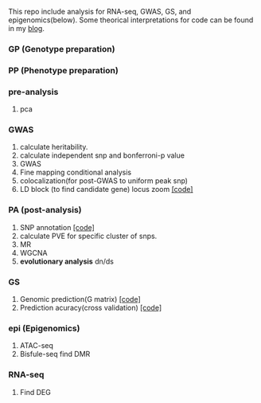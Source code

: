 This repo include analysis for RNA-seq, GWAS, GS, and epigenomics(below).
Some theorical interpretations for code can be found in my [blog](https://leilei37.github.io/2022/11/17/leilei-blog/).

### GP (Genotype preparation)

### PP (Phenotype preparation)

### pre-analysis
1. pca

### GWAS
1. calculate heritability.
2. calculate independent snp and bonferroni-p value
3. GWAS
4. Fine mapping
   conditional analysis
6. colocalization(for post-GWAS to uniform peak snp)
7. LD block (to find candidate gene)
   locus zoom	  [[code]](https://github.com/leilei37/scripts/blob/main/locuszoom.R)
   
### PA (post-analysis)
1. SNP annotation	   [[code]](https://github.com/leilei37/scripts/blob/main/snpEff)
2. calculate PVE for specific cluster of snps.
3. MR
4. WGCNA
5. **evolutionary analysis** dn/ds

### GS
1. Genomic prediction(G matrix)		[[code]](https://github.com/leilei37/meta/blob/main/GS.R)
2. Prediction acuracy(cross validation)	[[code]](https://github.com/leilei37/meta/blob/main/model%20validation.R)

### epi (Epigenomics)
1. ATAC-seq
2. Bisfule-seq
   find DMR

### RNA-seq
1. Find DEG

